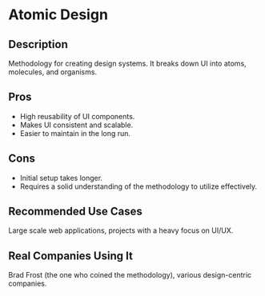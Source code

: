 # Atomic Design

## Description

Methodology for creating design systems. It breaks down UI into atoms, molecules, and organisms.

## Pros

- High reusability of UI components.
- Makes UI consistent and scalable.
- Easier to maintain in the long run.

## Cons

- Initial setup takes longer.
- Requires a solid understanding of the methodology to utilize effectively.

## Recommended Use Cases

Large scale web applications, projects with a heavy focus on UI/UX.

## Real Companies Using It

Brad Frost (the one who coined the methodology), various design-centric companies.
